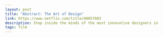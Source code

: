 ```yaml
---
layout: post
title: "Abstract: The Art of Design"
link: https://www.netflix.com/title/80057883
description: Step inside the minds of the most innovative designers in a variety of disciplines and learn how design impacts every aspect of life.
tags: film
---
```

